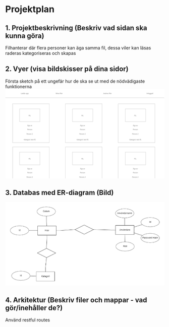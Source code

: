 # Projektplan

## 1. Projektbeskrivning (Beskriv vad sidan ska kunna göra)
Filhanterar där flera personer kan äga samma fil, dessa viler kan läsas raderas kategoriseras och skapas
## 2. Vyer (visa bildskisser på dina sidor)
Första sketch på ett ungefär hur de ska se ut med de nödvädigaste funktionerna
![Sketch](sketch.png)
## 3. Databas med ER-diagram (Bild)
![ER-diagram](er.png)
## 4. Arkitektur (Beskriv filer och mappar - vad gör/inehåller de?)
Använd restful routes

